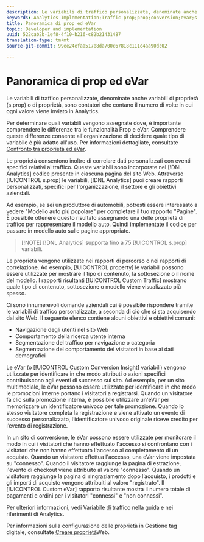 ```yaml
---
description: Le variabili di traffico personalizzate, denominate anche variabili di proprietà (s.prop) o di proprietà, sono contatori che contano il numero di volte in cui ogni valore viene inviato in Analytics.
keywords: Analytics Implementation;Traffic prop;prop;conversion;evar;s.prop;custom conversion insight;traffic variable
title: Panoramica di prop ed eVar
topic: Developer and implementation
uuid: 522cab2b-1ef8-4f10-b216-c82b21431487
translation-type: tm+mt
source-git-commit: 99ee24efaa517e8da700c67818c111c4aa90dc02

---
```



# Panoramica di prop ed eVar

Le variabili di traffico personalizzate, denominate anche variabili di proprietà (s.prop) o di proprietà, sono contatori che contano il numero di volte in cui ogni valore viene inviato in Analytics.

Per determinare quali variabili vengono assegnate dove, è importante comprendere le differenze tra le funzionalità Prop e eVar. Comprendere queste differenze consente all'organizzazione di decidere quale tipo di variabile è più adatto all'uso. Per informazioni dettagliate, consultate [Confronto tra proprietà ed eVar](/help/implement/analytics-terminology-basics/c-props-evars/props-vs-evars.md).

Le proprietà consentono inoltre di correlare dati personalizzati con eventi specifici relativi al traffico. Queste variabili sono incorporate nel [!DNL Analytics] codice presente in ciascuna pagina del sito Web. Attraverso [!UICONTROL s.prop] le variabili, [!DNL Analytics] puoi creare rapporti personalizzati, specifici per l'organizzazione, il settore e gli obiettivi aziendali.

Ad esempio, se sei un produttore di automobili, potresti essere interessato a vedere "Modello auto più popolare" per completare il tuo rapporto "Pagine". È possibile ottenere questo risultato assegnando una delle proprietà di traffico per rappresentare il modello auto. Quindi implementate il codice per passare in modello auto sulle pagine appropriate.

> [!NOTE] [!DNL Analytics] supporta fino a 75 [!UICONTROL s.prop] variabili.

Le proprietà vengono utilizzate nei rapporti di percorso o nei rapporti di correlazione. Ad esempio, [!UICONTROL property] le variabili possono essere utilizzate per mostrare il tipo di contenuto, la sottosezione o il nome del modello. I rapporti risultanti [!UICONTROL Custom Traffic] mostrano quale tipo di contenuto, sottosezione o modello viene visualizzato più spesso.

Ci sono innumerevoli domande aziendali cui è possibile rispondere tramite le variabili di traffico personalizzate, a seconda di ciò che si sta acquisendo dal sito Web. Il seguente elenco contiene alcuni obiettivi e obiettivi comuni:

* Navigazione degli utenti nel sito Web
* Comportamento della ricerca utente interna
* Segmentazione del traffico per navigazione o categoria
* Segmentazione del comportamento dei visitatori in base ai dati demografici

Le eVar (o [!UICONTROL Custom Conversion Insight] variabili) vengono utilizzate per identificare in che modo attributi o azioni specifici contribuiscono agli eventi di successo sul sito. Ad esempio, per un sito multimediale, le eVar possono essere utilizzate per identificare in che modo le promozioni interne portano i visitatori a registrarsi. Quando un visitatore fa clic sulla promozione interna, è possibile utilizzare un'eVar per memorizzare un identificatore univoco per tale promozione. Quando lo stesso visitatore completa la registrazione e viene attivato un evento di successo personalizzato, l’identificatore univoco originale riceve credito per l’evento di registrazione.

In un sito di conversione, le eVar possono essere utilizzate per monitorare il modo in cui i visitatori che hanno effettuato l'accesso si confrontano con i visitatori che non hanno effettuato l'accesso al completamento di un acquisto. Quando un visitatore effettua l'accesso, una eVar viene impostata su "connesso". Quando il visitatore raggiunge la pagina di estrazione, l'evento di checkout viene attribuito al valore "connesso". Quando un visitatore raggiunge la pagina di ringraziamento dopo l’acquisto, i prodotti e gli importi di acquisto vengono attribuiti al valore "registrato". Il [!UICONTROL Custom eVar] rapporto risultante mostra il numero totale di pagamenti e ordini per i visitatori "connessi" e "non connessi".

Per ulteriori informazioni, vedi Variabile [di](https://marketing.adobe.com/resources/help/en_US/reference/traffic_var.html) traffico nella guida e nei riferimenti di Analytics.

Per informazioni sulla configurazione delle proprietà in Gestione tag digitale, consultate [Creare proprietà](/help/implement/c-implement-with-dtm/t-create-web-property.md)Web.
